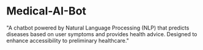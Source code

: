 # Medical-AI-Bot
 "A chatbot powered by Natural Language Processing (NLP) that predicts diseases based on user symptoms and provides health advice. Designed to enhance accessibility to preliminary healthcare."
